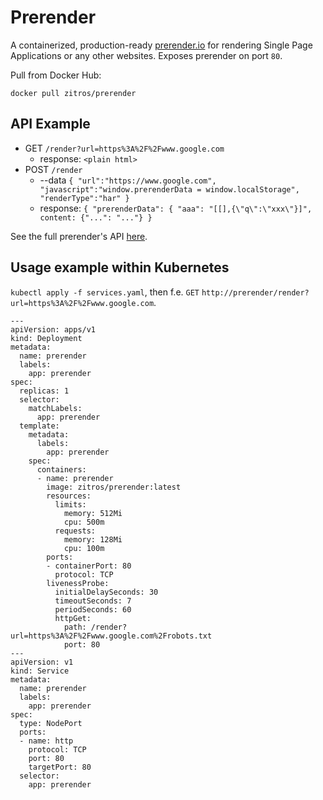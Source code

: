 # Prerender

A containerized, production-ready [prerender.io](https://github.com/prerender/prerender) for rendering Single Page Applications or any other websites. Exposes prerender on port `80`.

Pull from Docker Hub: 

```
docker pull zitros/prerender
```

## API Example

+ GET `/render?url=https%3A%2F%2Fwww.google.com`
   + response: `<plain html>`
+ POST `/render`
   + --data `{ "url":"https://www.google.com", "javascript":"window.prerenderData = window.localStorage", "renderType":"har" }`
   + response: `{ "prerenderData": { "aaa": "[[],{\"q\":\"xxx\"}]", content: {"...": "..."} }`

See the full prerender's API [here](https://github.com/prerender/prerender#prerendercom).

## Usage example within Kubernetes

`kubectl apply -f services.yaml`, then f.e. `GET` `http://prerender/render?url=https%3A%2F%2Fwww.google.com`.

```
---
apiVersion: apps/v1
kind: Deployment
metadata:
  name: prerender
  labels:
    app: prerender
spec:
  replicas: 1
  selector:
    matchLabels:
      app: prerender
  template:
    metadata:
      labels:
        app: prerender
    spec:
      containers:
      - name: prerender
        image: zitros/prerender:latest
        resources:
          limits:
            memory: 512Mi
            cpu: 500m
          requests:
            memory: 128Mi
            cpu: 100m
        ports:
        - containerPort: 80
          protocol: TCP
        livenessProbe:
          initialDelaySeconds: 30
          timeoutSeconds: 7
          periodSeconds: 60
          httpGet:
            path: /render?url=https%3A%2F%2Fwww.google.com%2Frobots.txt
            port: 80
---
apiVersion: v1
kind: Service
metadata:
  name: prerender
  labels:
    app: prerender
spec: 
  type: NodePort
  ports:
  - name: http
    protocol: TCP
    port: 80
    targetPort: 80
  selector:
    app: prerender
```
